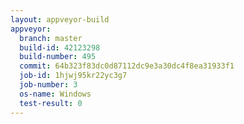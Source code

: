 ```yaml
---
layout: appveyor-build
appveyor:
  branch: master
  build-id: 42123298
  build-number: 495
  commit: 64b323f83dc0d87112dc9e3a30dc4f8ea31933f1
  job-id: 1hjwj95kr22yc3g7
  job-number: 3
  os-name: Windows
  test-result: 0
---
```

